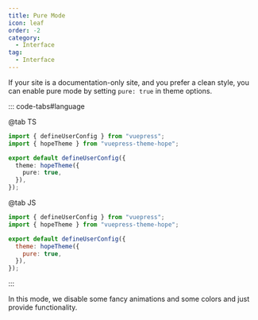 ```yaml
---
title: Pure Mode
icon: leaf
order: -2
category:
  - Interface
tag:
  - Interface
---
```


If your site is a documentation-only site, and you prefer a clean style, you can enable pure mode by setting `pure: true` in theme options.

::: code-tabs#language

@tab TS

```ts {7} title=".vuepress/config.ts"
import { defineUserConfig } from "vuepress";
import { hopeTheme } from "vuepress-theme-hope";

export default defineUserConfig({
  theme: hopeTheme({
    pure: true,
  }),
});
```

@tab JS

```js {7} title=".vuepress/config.js"
import { defineUserConfig } from "vuepress";
import { hopeTheme } from "vuepress-theme-hope";

export default defineUserConfig({
  theme: hopeTheme({
    pure: true,
  }),
});
```

:::

In this mode, we disable some fancy animations and some colors and just provide functionality.
